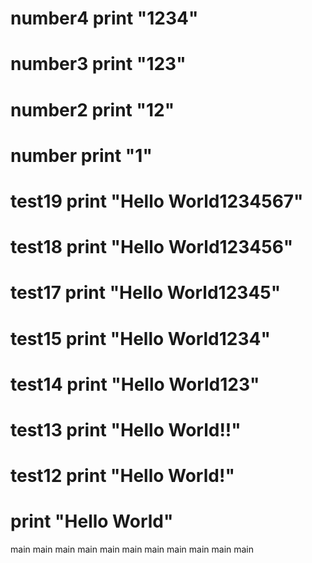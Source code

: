  number4
print "1234"
=======
 number3
print "123"
=======
number2
print "12"
=======
number
print "1"
=======
test19
print "Hello World1234567"
=======
 test18
print "Hello World123456"
=======
 test17
print "Hello World12345"
=======
 test15
print "Hello World1234"
=======
 test14
print "Hello World123"
=======
test13
print "Hello World!!"
=======
 test12
print "Hello World!"
=======

print "Hello World"
=======


 main
 main
 main
main
main
 main
 main
main
 main
 main
 main
